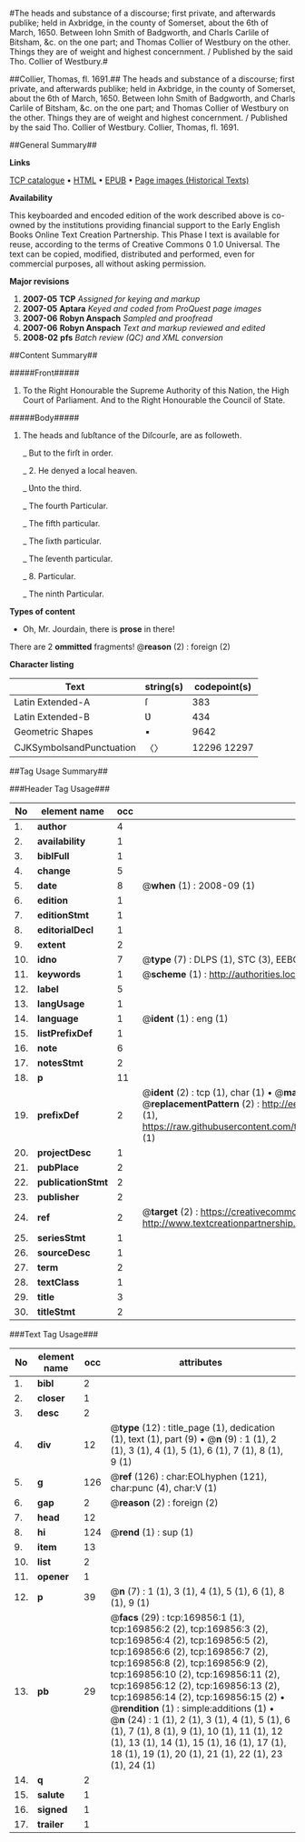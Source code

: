 #The heads and substance of a discourse; first private, and afterwards publike; held in Axbridge, in the county of Somerset, about the 6th of March, 1650. Between Iohn Smith of Badgworth, and Charls Carlile of Bitsham, &c. on the one part; and Thomas Collier of Westbury on the other. Things they are of weight and highest concernment. / Published by the said Tho. Collier of Westbury.#

##Collier, Thomas, fl. 1691.##
The heads and substance of a discourse; first private, and afterwards publike; held in Axbridge, in the county of Somerset, about the 6th of March, 1650. Between Iohn Smith of Badgworth, and Charls Carlile of Bitsham, &c. on the one part; and Thomas Collier of Westbury on the other. Things they are of weight and highest concernment. / Published by the said Tho. Collier of Westbury.
Collier, Thomas, fl. 1691.

##General Summary##

**Links**

[TCP catalogue](http://www.ota.ox.ac.uk/tcp/)  • 
[HTML](http://tei.it.ox.ac.uk/tcp/Texts-HTML/free/A93/A93367.html)  • 
[EPUB](http://tei.it.ox.ac.uk/tcp/Texts-EPUB/free/A93/A93367.epub) • 
[Page images (Historical Texts)](https://data.historicaltexts.jisc.ac.uk/view?pubId=eebo-99868171e&pageId=eebo-99868171e-169856-1)

**Availability**

This keyboarded and encoded edition of the
	       work described above is co-owned by the institutions
	       providing financial support to the Early English Books
	       Online Text Creation Partnership. This Phase I text is
	       available for reuse, according to the terms of Creative
	       Commons 0 1.0 Universal. The text can be copied,
	       modified, distributed and performed, even for
	       commercial purposes, all without asking permission.

**Major revisions**

1. __2007-05__ __TCP__ *Assigned for keying and markup*
1. __2007-05__ __Aptara__ *Keyed and coded from ProQuest page images*
1. __2007-06__ __Robyn Anspach__ *Sampled and proofread*
1. __2007-06__ __Robyn Anspach__ *Text and markup reviewed and edited*
1. __2008-02__ __pfs__ *Batch review (QC) and XML conversion*

##Content Summary##

#####Front#####

1. To the Right Honourable
the Supreme Authority of this
Nation, the High Court of Parliament. And to the Right Honourable the
Council of State.

#####Body#####

1. The heads and ſubſtance of the
Diſcourſe, are as followeth.

    _ But to the firſt in order.

    _ 2. He denyed a local heaven.

    _ Ʋnto the third.

    _ The fourth Particular.

    _ The fifth particular.

    _ The ſixth particular.

    _ The ſeventh particular.

    _ 8. Particular.

    _ The ninth Particular.

**Types of content**

  * Oh, Mr. Jourdain, there is **prose** in there!

There are 2 **ommitted** fragments! 
 @__reason__ (2) : foreign (2)

**Character listing**


|Text|string(s)|codepoint(s)|
|---|---|---|
|Latin Extended-A|ſ|383|
|Latin Extended-B|Ʋ|434|
|Geometric Shapes|▪|9642|
|CJKSymbolsandPunctuation|〈〉|12296 12297|

##Tag Usage Summary##

###Header Tag Usage###

|No|element name|occ|attributes|
|---|---|---|---|
|1.|__author__|4||
|2.|__availability__|1||
|3.|__biblFull__|1||
|4.|__change__|5||
|5.|__date__|8| @__when__ (1) : 2008-09 (1)|
|6.|__edition__|1||
|7.|__editionStmt__|1||
|8.|__editorialDecl__|1||
|9.|__extent__|2||
|10.|__idno__|7| @__type__ (7) : DLPS (1), STC (3), EEBO-CITATION (1), PROQUEST (1), VID (1)|
|11.|__keywords__|1| @__scheme__ (1) : http://authorities.loc.gov/ (1)|
|12.|__label__|5||
|13.|__langUsage__|1||
|14.|__language__|1| @__ident__ (1) : eng (1)|
|15.|__listPrefixDef__|1||
|16.|__note__|6||
|17.|__notesStmt__|2||
|18.|__p__|11||
|19.|__prefixDef__|2| @__ident__ (2) : tcp (1), char (1)  •  @__matchPattern__ (2) : ([0-9\-]+):([0-9IVX]+) (1), (.+) (1)  •  @__replacementPattern__ (2) : http://eebo.chadwyck.com/downloadtiff?vid=$1&page=$2 (1), https://raw.githubusercontent.com/textcreationpartnership/Texts/master/tcpchars.xml#$1 (1)|
|20.|__projectDesc__|1||
|21.|__pubPlace__|2||
|22.|__publicationStmt__|2||
|23.|__publisher__|2||
|24.|__ref__|2| @__target__ (2) : https://creativecommons.org/publicdomain/zero/1.0/ (1), http://www.textcreationpartnership.org/docs/. (1)|
|25.|__seriesStmt__|1||
|26.|__sourceDesc__|1||
|27.|__term__|2||
|28.|__textClass__|1||
|29.|__title__|3||
|30.|__titleStmt__|2||


###Text Tag Usage###

|No|element name|occ|attributes|
|---|---|---|---|
|1.|__bibl__|2||
|2.|__closer__|1||
|3.|__desc__|2||
|4.|__div__|12| @__type__ (12) : title_page (1), dedication (1), text (1), part (9)  •  @__n__ (9) : 1 (1), 2 (1), 3 (1), 4 (1), 5 (1), 6 (1), 7 (1), 8 (1), 9 (1)|
|5.|__g__|126| @__ref__ (126) : char:EOLhyphen (121), char:punc (4), char:V (1)|
|6.|__gap__|2| @__reason__ (2) : foreign (2)|
|7.|__head__|12||
|8.|__hi__|124| @__rend__ (1) : sup (1)|
|9.|__item__|13||
|10.|__list__|2||
|11.|__opener__|1||
|12.|__p__|39| @__n__ (7) : 1 (1), 3 (1), 4 (1), 5 (1), 6 (1), 8 (1), 9 (1)|
|13.|__pb__|29| @__facs__ (29) : tcp:169856:1 (1), tcp:169856:2 (2), tcp:169856:3 (2), tcp:169856:4 (2), tcp:169856:5 (2), tcp:169856:6 (2), tcp:169856:7 (2), tcp:169856:8 (2), tcp:169856:9 (2), tcp:169856:10 (2), tcp:169856:11 (2), tcp:169856:12 (2), tcp:169856:13 (2), tcp:169856:14 (2), tcp:169856:15 (2)  •  @__rendition__ (1) : simple:additions (1)  •  @__n__ (24) : 1 (1), 2 (1), 3 (1), 4 (1), 5 (1), 6 (1), 7 (1), 8 (1), 9 (1), 10 (1), 11 (1), 12 (1), 13 (1), 14 (1), 15 (1), 16 (1), 17 (1), 18 (1), 19 (1), 20 (1), 21 (1), 22 (1), 23 (1), 24 (1)|
|14.|__q__|2||
|15.|__salute__|1||
|16.|__signed__|1||
|17.|__trailer__|1||
